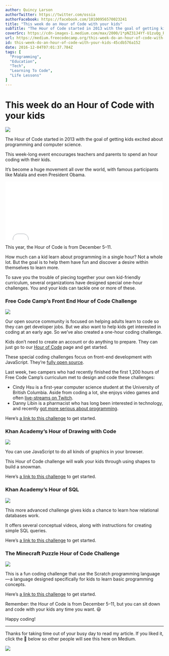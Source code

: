 ```yaml
---
author: Quincy Larson
authorTwitter: https://twitter.com/ossia
authorFacebook: https://facebook.com/10100956570023241
title: "This week do an Hour of Code with your kids"
subTitle: "The Hour of Code started in 2013 with the goal of getting kids excited about programming and computer science...."
coverSrc: https://cdn-images-1.medium.com/max/2000/1*pNZ31J4Yf-U1zuQg_R0MXA.jpeg
url: https://medium.freecodecamp.org/this-week-do-an-hour-of-code-with-your-kids-45cdb576a152
id: this-week-do-an-hour-of-code-with-your-kids-45cdb576a152
date: 2016-12-04T07:01:37.784Z
tags: [
  "Programming",
  "Education",
  "Tech",
  "Learning To Code",
  "Life Lessons"
]
---
```

# This week do an Hour of Code with your kids







![](https://cdn-images-1.medium.com/max/2000/1*pNZ31J4Yf-U1zuQg_R0MXA.jpeg)







The Hour of Code started in 2013 with the goal of getting kids excited about programming and computer science.

This week-long event encourages teachers and parents to spend an hour coding with their kids.

It’s become a huge movement all over the world, with famous participants like Malala and even President Obama.





<iframe data-width="500" data-height="185" width="500" height="185" src="/media/777125218f1ab16711e05642bdb50597?postId=45cdb576a152" data-media-id="777125218f1ab16711e05642bdb50597" data-thumbnail="https://i.embed.ly/1/image?url=https%3A%2F%2Fpbs.twimg.com%2Fmedia%2FB4bbx_0CQAEpDqs.jpg%3Alarge&amp;key=4fce0568f2ce49e8b54624ef71a8a5bd" allowfullscreen="" frameborder="0"></iframe>





This year, the Hour of Code is from December 5–11.

How much can a kid learn about programming in a single hour? Not a whole lot. But the goal is to help them have fun and discover a desire within themselves to learn more.

To save you the trouble of piecing together your own kid-friendly curriculum, several organizations have designed special one-hour challenges. You and your kids can tackle one or more of these.

### Free Code Camp’s Front End Hour of Code Challenge







![](https://cdn-images-1.medium.com/max/2000/1*NRvQ5wp36Oz4lb9R-fq0Kw.png)







Our open source community is focused on helping adults learn to code so they can get developer jobs. But we also want to help kids get interested in coding at an early age. So we’ve also created a one-hour coding challenge.

Kids don’t need to create an account or do anything to prepare. They can just go to our [Hour of Code](http://freecodecamp.com/hour-of-code) page and get started.

These special coding challenges focus on front-end development with JavaScript. They’re [fully open source](https://github.com/FreeCodeCamp/hour-of-code).

Last week, two campers who had recently finished the first 1,200 hours of Free Code Camp’s curriculum met to design and code these challenges:

*   Cindy Hsu is a first-year computer science student at the University of British Columbia. Aside from coding a lot, she enjoys video games and often [live-streams on Twitch](https://www.twitch.tv/princekun).
*   Danny Libin is a pharmacist who has long been interested in technology, and recently [got more serious about programming](https://github.com/Daynil).

Here’s [a link to this challenge](http://www.freecodecamp.com/hour-of-code) to get started.

### Khan Academy’s Hour of Drawing with Code







![](https://cdn-images-1.medium.com/max/2000/1*k3eqex_Gr9enNK23PmsdAw.png)







You can use JavaScript to do all kinds of graphics in your browser.

This Hour of Code challenge will walk your kids through using shapes to build a snowman.

Here’s [a link to this challenge](https://www.khanacademy.org/computing/hour-of-code/hour-of-drawing-code/v/welcome-hour-of-code) to get started.

### Khan Academy’s Hour of SQL



![](https://cdn-images-1.medium.com/max/1600/1*_JWuFaOQtR5f4NHHvYYfHQ.png)



This more advanced challenge gives kids a chance to learn how relational databases work.

It offers several conceptual videos, along with instructions for creating simple SQL queries.

Here’s [a link to this challenge](https://www.khanacademy.org/computing/hour-of-code/hour-of-sql/v/welcome-to-sql) to get started.

### The Minecraft Puzzle Hour of Code Challenge







![](https://cdn-images-1.medium.com/max/2000/1*VbyFMFKpn4JMdUPnWqXluA.png)







This is a fun coding challenge that use the Scratch programming language — a language designed specifically for kids to learn basic programming concepts.

Here’s [a link to this challenge](https://studio.code.org/s/minecraft/stage/1/puzzle/1) to get started.

Remember: the Hour of Code is from December 5–11, but you can sit down and code with your kids any time you want. 😃

Happy coding!











* * *







Thanks for taking time out of your busy day to read my article. If you liked it, click the 💚 below so other people will see this here on Medium.



![](https://cdn-images-1.medium.com/max/1600/1*31StU5CNIHk8VDkSHWO6nA.gif)










